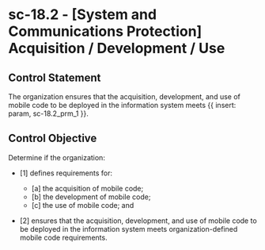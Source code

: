 # sc-18.2 - \[System and Communications Protection\] Acquisition / Development / Use

## Control Statement

The organization ensures that the acquisition, development, and use of mobile code to be deployed in the information system meets {{ insert: param, sc-18.2_prm_1 }}.

## Control Objective

Determine if the organization:

- \[1\] defines requirements for:

  - \[a\] the acquisition of mobile code;
  - \[b\] the development of mobile code;
  - \[c\] the use of mobile code; and

- \[2\] ensures that the acquisition, development, and use of mobile code to be deployed in the information system meets organization-defined mobile code requirements.

